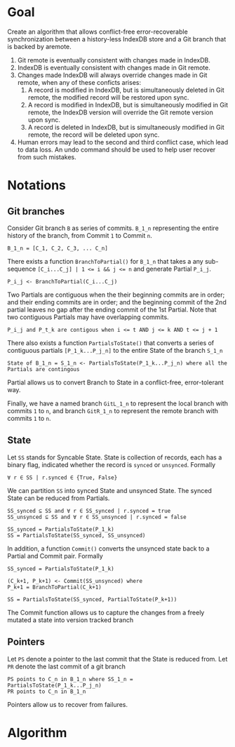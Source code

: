 # Goal

Create an algorithm that allows conflict-free error-recoverable synchronization between a history-less IndexDB store and a Git branch that is backed by aremote.

1. Git remote is eventually consistent with changes made in IndexDB.
2. IndexDB is eventually consistent with changes made in Git remote.
3. Changes made IndexDB will always override changes made in Git remote, when any of these conficts arises:
   1. A record is modified in IndexDB, but is simultaneously deleted in Git remote, the modified record will be restored upon sync.
   2. A record is modified in IndexDB, but is simultaneously modified in Git remote, the IndexDB version will override the Git remote version upon sync.
   3. A record is deleted in IndexDB, but is simultaneously modified in Git remote, the record will be deleted upon sync.
4. Human errors may lead to the second and third conflict case, which lead to data loss. An undo command should be used to help user recover from such mistakes.

# Notations

## Git branches

Consider Git branch `B` as series of commits. `B_1_n` representing the entire history of the branch, from Commit `1` to Commit `n`.

```
B_1_n = [C_1, C_2, C_3, ... C_n]
```

There exists a function `BranchToPartial()` for `B_1_n` that takes a any sub-sequence `[C_i...C_j] | 1 <= i && j <= n` and generate Partial `P_i_j`.

```
P_i_j <- BranchToPartial(C_i...C_j)
```

Two Partials are contiguous when the their beginning commits are in order; and their ending commits are in order; and the beginning commit of the 2nd partial leaves no gap after the ending commit of the 1st Partial. Note that two contiguous Partials may have overlapping commits.

```
P_i_j and P_t_k are contigous when i <= t AND j <= k AND t <= j + 1
```

There also exists a function `PartialsToState()` that converts a series of contiguous partials `[P_1_k...P_j_n]` to the entire State of the branch `S_1_n`

```
State of B_1_n = S_1_n <- PartialsToState(P_1_k...P_j_n) where all the Partials are contingous
```

Partial allows us to convert Branch to State in a conflict-free, error-tolerant way.

Finally, we have a named branch `GitL_1_n` to represent the local branch with commits `1` to `n`, and branch `GitR_1_n` to represent the remote branch with commits `1` to `n`.

## State

Let `SS` stands for Syncable State. State is collection of records, each has a binary flag, indicated whether the record is `synced` or `unsynced`. Formally

```
∀ r ∈ SS | r.synced ∈ {True, False}
```

We can partition `SS` into synced State and unsynced State. The synced State can be reduced from Partials.

```
SS_synced ⊆ SS and ∀ r ∈ SS_synced | r.synced = true
SS_unsynced ⊆ SS and ∀ r ∈ SS_unsynced | r.synced = false

SS_synced = PartialsToState(P_1_k)
SS = PartialsToState(SS_synced, SS_unsynced)
```

In addition, a function `Commit()` converts the unsynced state back to a Partial and Commit pair. Formally

```
SS_synced = PartialsToState(P_1_k)

(C_k+1, P_k+1) <- Commit(SS_unsynced) where
P_k+1 = BranchToPartial(C_k+1)

SS = PartialsToState(SS_synced, PartialToState(P_k+1))
```

The Commit function allows us to capture the changes from a freely mutated a state into version tracked branch

## Pointers

Let `PS` denote a pointer to the last commit that the State is reduced from. Let `PR` denote the last commit of a git branch

```
PS points to C_n in B_1_n where SS_1_n = PartialsToState(P_1_k...P_j_n)
PR points to C_n in B_1_n
```

Pointers allow us to recover from failures.

# Algorithm
